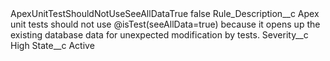 <?xml version="1.0" encoding="UTF-8"?>
<CustomMetadata xmlns="http://soap.sforce.com/2006/04/metadata" xmlns:xsi="http://www.w3.org/2001/XMLSchema-instance" xmlns:xsd="http://www.w3.org/2001/XMLSchema">
    <label>ApexUnitTestShouldNotUseSeeAllDataTrue</label>
    <protected>false</protected>
    <values>
        <field>Rule_Description__c</field>
        <value xsi:type="xsd:string">Apex unit tests should not use @isTest(seeAllData=true) because it opens up the existing database data for unexpected modification by tests.</value>
    </values>
    <values>
        <field>Severity__c</field>
        <value xsi:type="xsd:string">High</value>
    </values>
    <values>
        <field>State__c</field>
        <value xsi:type="xsd:string">Active</value>
    </values>
</CustomMetadata>
